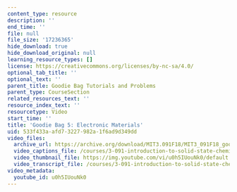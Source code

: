 ```yaml
---
content_type: resource
description: ''
end_time: ''
file: null
file_size: '17236365'
hide_download: true
hide_download_original: null
learning_resource_types: []
license: https://creativecommons.org/licenses/by-nc-sa/4.0/
optional_tab_title: ''
optional_text: ''
parent_title: Goodie Bag Tutorials and Problems
parent_type: CourseSection
related_resources_text: ''
resource_index_text: ''
resourcetype: Video
start_time: ''
title: 'Goodie Bag 5: Electronic Materials'
uid: 533f433a-afd7-3227-982a-1f6ad9d349dd
video_files:
  archive_url: https://archive.org/download/MIT3.091F18/MIT3_091F18_goodie_bag_5_300k.mp4
  video_captions_file: /courses/3-091-introduction-to-solid-state-chemistry-fall-2018/u0h5IUouNk0_captions.webvtt
  video_thumbnail_file: https://img.youtube.com/vi/u0h5IUouNk0/default.jpg
  video_transcript_file: /courses/3-091-introduction-to-solid-state-chemistry-fall-2018/u0h5IUouNk0_transcript.pdf
video_metadata:
  youtube_id: u0h5IUouNk0
---
```

